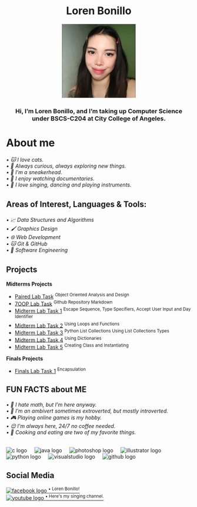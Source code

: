 <h1 align="center">Loren Bonillo</h1>


<div align="center">
  <img height="200" src="loren.jpg"  />
</div>

<h3 align="center">Hi, I’m Loren Bonillo, and I’m taking up Computer Science under BSCS-C204 at City College of Angeles.</h3>
<h1 align="left">About me</h1>
<h6 align="left">
  • 🐱 I love cats.<br>
  • 🌱 Always curious, always exploring new things.<br>
  • 👠 I'm a sneakerhead.<br>
  • 🎥 I enjoy watching documentaries.<br>
  • 🎤 I love singing, dancing and playing instruments.</h6>

  
<h2 align="left">Areas of Interest, Languages & Tools:</h2>
<h6 align="left">
  •  📈 Data Structures and Algorithms<br>
  • 🖌️ Graphics Design<br>
  • 🌐 Web Development<br>
  • 🐱 Git & GitHub<br>
  • 🔧 Software Engineering</h6>


<h2 align="left">Projects</h2>


**Midterms Projects**  
- [Paired Lab Task](https://github.com/lorenbonillo58/7OOP-Lab-Task/blob/main/Midtermlabtask/Midterm%20Paired%20Task.pdf) <sup> Object Oriented Analysis and Design </sup>
- [7OOP Lab Task](https://lorenbonillo58.github.io/7OOP-Lab-Task/)  <sup> Github Repository Markdown </sup>
- [Midterm Lab Task 1](https://github.com/lorenbonillo58/7OOP-Lab-Task/blob/main/Midtermlabtask/Midterm%20Lab%20task%201.pdf)  <sup> Escape Sequence, Type Specifiers, Accept User Input and Day Identifier </sup>
- [Midterm Lab Task 2](https://github.com/lorenbonillo58/7OOP-Lab-Task/blob/main/Midtermlabtask/Midterm%20Lab%20Task%202.pdf)  <sup> Using Loops and Functions </sup>
- [Midterm Lab Task 3](https://github.com/lorenbonillo58/7OOP-Lab-Task/blob/main/Midtermlabtask/Midterm%20Lab%20Task%203%20-%20Python%20List%20Collections.pdf)  <sup> Python List Collections Using List Collections Types </sup>
- [Midterm Lab Task 4](https://github.com/lorenbonillo58/7OOP-Lab-Task/blob/main/Midtermlabtask/Midterm%20Lab%20Task%204.pdf)  <sup> Using Dictionaries </sup>
- [Midterm Lab Task 5](https://github.com/lorenbonillo58/7OOP-Lab-Task/blob/main/Midtermlabtask/Midterm%20Task%205%20Bonillo.pdf) <sup> Creating Class and Instantiating </sup>

  
**Finals Projects**  
- [Finals Lab Task 1](#) <sup> Encapsulation </sup>

<h2 align="left">FUN FACTS about ME</h2>
<h6 align="left">
  • 🤯 I hate math, but I'm here anyway.<br>
  • 👩 I’m an ambivert sometimes extroverted, but mostly introverted.<br>
  • 🎮 Playing online games is my hobby.<br>
  • 😌 I'm always here, 24/7 no coffee needed.<br>
  • 🍝 Cooking and eating are two of my favorite things.</h6>

<div align="left">
  <img src="https://cdn.jsdelivr.net/gh/devicons/devicon/icons/c/c-original.svg" height="40" alt="c logo"  />
  <img width="12" />
  <img src="https://cdn.jsdelivr.net/gh/devicons/devicon/icons/java/java-original.svg" height="40" alt="java logo"  />
  <img width="12" />
  <img src="https://cdn.jsdelivr.net/gh/devicons/devicon/icons/photoshop/photoshop-plain.svg" height="40" alt="photoshop logo"  />
  <img width="12" />
  <img src="https://cdn.jsdelivr.net/gh/devicons/devicon/icons/illustrator/illustrator-plain.svg" height="40" alt="illustrator logo"  />
  <img width="12" />
  <img src="https://cdn.jsdelivr.net/gh/devicons/devicon/icons/python/python-original.svg" height="40" alt="python logo"  />
  <img width="12" />
  <img src="https://cdn.jsdelivr.net/gh/devicons/devicon/icons/visualstudio/visualstudio-plain.svg" height="40" alt="visualstudio logo"  />
  <img width="12" />
  <img src="https://cdn.jsdelivr.net/gh/devicons/devicon/icons/github/github-original.svg" height="40" alt="github logo"  />
</div>


<h2 align="left">Social Media</h2>
<div align="left"> 
  
  <a href="https://www.facebook.com/lorenbonillo">
    <img src="https://cdn.simpleicons.org/facebook/1877F2" width="30" height="30" alt="facebook logo"  />
    <sup>• Loren Bonillo!</sup>
  </a><br>
  
  <a href="https://www.youtube.com/channel/UCeGyIW5X-NfGSvF5SEfdWiw">
    <img src="https://cdn.simpleicons.org/youtube/FF0000" width="25" height="25" alt="youtube logo"  />
    <sup>• Here's my singing channel.</sup>
  </a>
</div>
